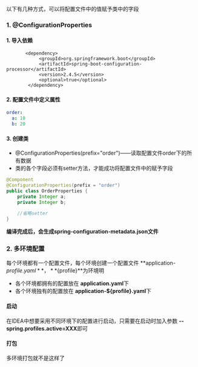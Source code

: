 以下有几种方式，可以将配置文件中的值赋予类中的字段



### 1. @ConfigurationProperties

#### 1. 导入依赖

```
       <dependency>
            <groupId>org.springframework.boot</groupId>
            <artifactId>spring-boot-configuration-processor</artifactId>
            <version>2.4.5</version>
            <optional>true</optional>
        </dependency>
```

#### 2. 配置文件中定义属性

```yaml
order: 
  a: 10
  b: 20
```

#### 3. 创建类

* @ConfigurationProperties(prefix="order")——读取配置文件order下的所有数据
* 类的各个字段必须有setter方法，才能成功将配置文件中的赋予字段

```java
@Component
@ConfigurationProperties(prefix = "order")
public class OrderProperties {
    private Integer a;
    private Integer b;
    
    //省略setter
}
```



**编译完成后，会生成spring-configuration-metadata.json文件**



### 2. 多环境配置

每个环境都有一个配置文件，每个环境创建一个配置文件 **application-${profile}.yaml**，**${profile}**为环境明

* 各个环境都拥有的配置放在 **application.yaml**下
* 各个环境独有的配置放在 **application-${profile}.yaml**下



#### 启动

在IDEA中想要采用不同环境下的配置进行启动，只需要在启动时加入参数 **--spring.profiles.active=XXX**即可



#### 打包

多环境打包就不是这样了



